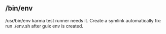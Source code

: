 


## /bin/env

/usr/bin/env
karma test runner needs it. Create a symlink automatically
fix: run ./env.sh after guix env is created.